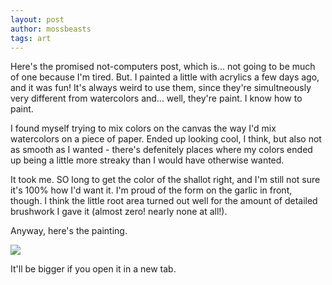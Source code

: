 ```yaml
---
layout: post
author: mossbeasts
tags: art
---
```

Here's the promised not-computers post, which is... not going to be much of one because I'm tired. But. I painted a little with acrylics a few days ago, and it was fun! It's always weird to use them, since they're simultneously very different from watercolors and... well, they're paint. I know how to paint.

I found myself trying to mix colors on the canvas the way I'd mix watercolors on a piece of paper. Ended up looking cool, I think, but also not as smooth as I wanted - there's defenitely places where my colors ended up being a little more streaky than I would have otherwise wanted.

It took me. SO long to get the color of the shallot right, and I'm still not sure it's 100% how I'd want it. I'm proud of the form on the garlic in front, though. I think the little root area turned out well for the amount of detailed brushwork I gave it (almost zero! nearly none at all!).

Anyway, here's the painting.

<img src="https://file.garden/ZRaOccpOlUzNlh72/squash%20painting">

It'll be bigger if you open it in a new tab.
